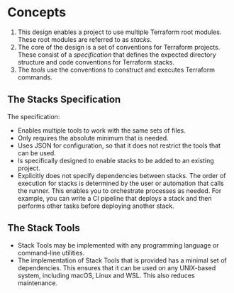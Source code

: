 # Concepts 

1. This design enables a project to use multiple Terraform root modules. These root modules are referred to as *stacks*.
2. The core of the design is a set of conventions for Terraform projects. These consist of a *specification* that defines the expected directory structure and code conventions for Terraform stacks.
3. The *tools* use the conventions to construct and executes Terraform commands.

## The Stacks Specification

The specification:

- Enables multiple tools to work with the same sets of files.
- Only requires the absolute minimum that is needed.
- Uses JSON for configuration, so that it does not restrict the tools that can be used.
- Is specifically designed to enable stacks to be added to an existing project.
- Explicitly does not specify dependencies between stacks. The order of execution for stacks is determined by the user or automation that calls the runner. This enables you to orchestrate processes as needed. For example, you can write a CI pipeline that deploys a stack and then performs other tasks before deploying another stack.

## The Stack Tools

- Stack Tools may be implemented with any programming language or command-line utilities.
- The implementation of Stack Tools that is provided has a minimal set of dependencies. This ensures that it can be used on any UNIX-based system, including macOS, Linux and WSL. This also reduces maintenance.
